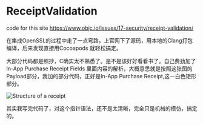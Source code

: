 # ReceiptValidation
code for this site https://www.objc.io/issues/17-security/receipt-validation/

在集成OpenSSL的过程中走了一点弯路，上官网下了源码，用本地的Clang打包编译，后来发现直接用Cocoapods 就轻松搞定。

大部分代码都是照抄，C确实太不熟悉了。是不是该好好看看书了。自己费劲加了  
  In-App Purchase Receipt Fields 里面内容的解析，大概意思就是按照这张图的Payload部分，我加的部分代码，正好是In-App Purchase Receipt,这一白色矩形部分。
  
  ![Structure of a receipt](https://developer.apple.com/library/ios/releasenotes/General/ValidateAppStoreReceipt/Art/InAppReceipts_2x.png)
  
  其实我写完代码了，对这个指针语法，还不是太清晰，完全只是机械的模仿，搞定的。
  

